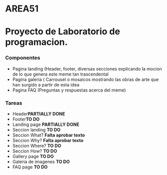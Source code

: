 # AREA51
<h1>Proyecto de Laboratorio de programacion.</h1>

<h3>Componentes</h3>
<ul>
<li>Pagina landing (Header, footer, diversas secciones explicando la mocion de lo que genera este meme tan trascendental</li>
<li>Pagina galeria ( Carrousel o mosaicos mostrando las obras de arte que han surgido a partir de esta idea</li>
<li>Pagina FAQ (Preguntas y respuestas acerca del meme)</li>
</ul>

<h3>Tareas</h3>
<ul>
        <li>Header<b>PARTIALLY DONE</b></li>
        <li>Footer<b>TO DO</b></li>
        <li>Landing page <b>PARTIALLY DONE</b></li>
        <li>Seccion landing <b>TO DO</b></li>
        <li>Seccion What? <b>Falta aprobar texto</b></li>
        <li>Seccion Why? <b>Falta aprobar texto</b></li>
        <li>Seccion Where? <b>TO DO</b></li>
        <li>Seccion How? <b>TO DO</b></li>
        <li>Gallery page <b>TO DO</b></li>
        <li>Galeria de imagenes <b>TO DO</b></li>
        <li>FAQ page <b>TO DO</b></li>
</ul>


 
